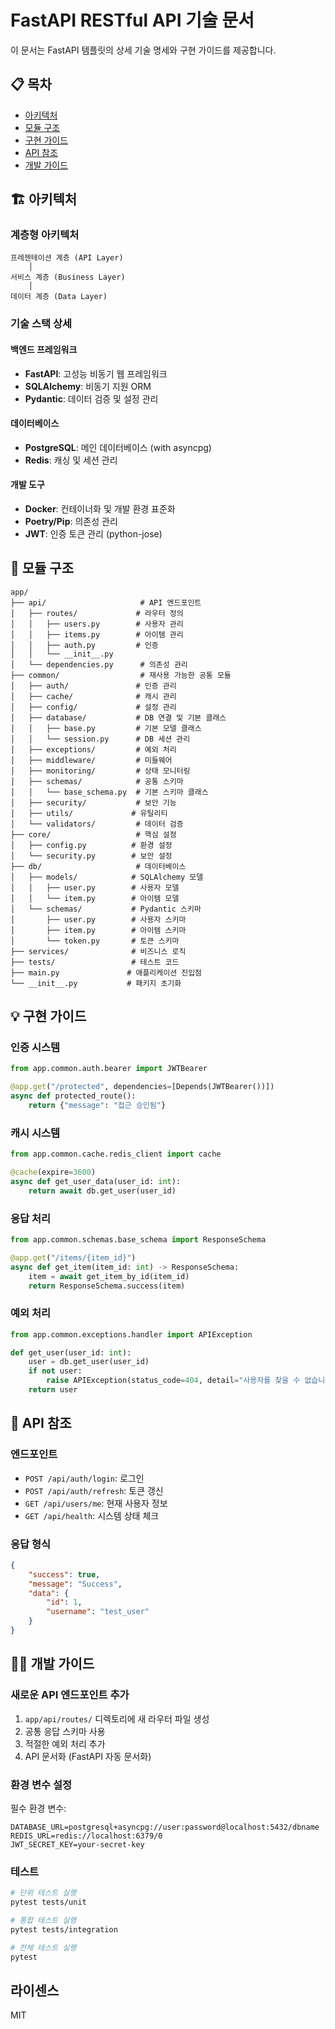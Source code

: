 # FastAPI RESTful API 기술 문서

이 문서는 FastAPI 템플릿의 상세 기술 명세와 구현 가이드를 제공합니다.

## 📋 목차

- [아키텍처](#아키텍처)
- [모듈 구조](#모듈-구조)
- [구현 가이드](#구현-가이드)
- [API 참조](#api-참조)
- [개발 가이드](#개발-가이드)

## 🏗 아키텍처

### 계층형 아키텍처

```
프레젠테이션 계층 (API Layer)
    │
서비스 계층 (Business Layer)
    │
데이터 계층 (Data Layer)
```

### 기술 스택 상세

#### 백엔드 프레임워크

- **FastAPI**: 고성능 비동기 웹 프레임워크
- **SQLAlchemy**: 비동기 지원 ORM
- **Pydantic**: 데이터 검증 및 설정 관리

#### 데이터베이스

- **PostgreSQL**: 메인 데이터베이스 (with asyncpg)
- **Redis**: 캐싱 및 세션 관리

#### 개발 도구

- **Docker**: 컨테이너화 및 개발 환경 표준화
- **Poetry/Pip**: 의존성 관리
- **JWT**: 인증 토큰 관리 (python-jose)

## 📁 모듈 구조

```
app/
├── api/                     # API 엔드포인트
│   ├── routes/             # 라우터 정의
│   │   ├── users.py        # 사용자 관리
│   │   ├── items.py        # 아이템 관리
│   │   ├── auth.py         # 인증
│   │   └── __init__.py
│   └── dependencies.py      # 의존성 관리
├── common/                  # 재사용 가능한 공통 모듈
│   ├── auth/               # 인증 관리
│   ├── cache/              # 캐시 관리
│   ├── config/             # 설정 관리
│   ├── database/           # DB 연결 및 기본 클래스
│   │   ├── base.py         # 기본 모델 클래스
│   │   └── session.py      # DB 세션 관리
│   ├── exceptions/         # 예외 처리
│   ├── middleware/         # 미들웨어
│   ├── monitoring/         # 상태 모니터링
│   ├── schemas/            # 공통 스키마
│   │   └── base_schema.py  # 기본 스키마 클래스
│   ├── security/           # 보안 기능
│   ├── utils/             # 유틸리티
│   └── validators/         # 데이터 검증
├── core/                   # 핵심 설정
│   ├── config.py          # 환경 설정
│   └── security.py        # 보안 설정
├── db/                     # 데이터베이스
│   ├── models/            # SQLAlchemy 모델
│   │   ├── user.py        # 사용자 모델
│   │   └── item.py        # 아이템 모델
│   └── schemas/           # Pydantic 스키마
│       ├── user.py        # 사용자 스키마
│       ├── item.py        # 아이템 스키마
│       └── token.py       # 토큰 스키마
├── services/              # 비즈니스 로직
├── tests/                 # 테스트 코드
├── main.py               # 애플리케이션 진입점
└── __init__.py           # 패키지 초기화
```

## 💡 구현 가이드

### 인증 시스템

```python
from app.common.auth.bearer import JWTBearer

@app.get("/protected", dependencies=[Depends(JWTBearer())])
async def protected_route():
    return {"message": "접근 승인됨"}
```

### 캐시 시스템

```python
from app.common.cache.redis_client import cache

@cache(expire=3600)
async def get_user_data(user_id: int):
    return await db.get_user(user_id)
```

### 응답 처리

```python
from app.common.schemas.base_schema import ResponseSchema

@app.get("/items/{item_id}")
async def get_item(item_id: int) -> ResponseSchema:
    item = await get_item_by_id(item_id)
    return ResponseSchema.success(item)
```

### 예외 처리

```python
from app.common.exceptions.handler import APIException

def get_user(user_id: int):
    user = db.get_user(user_id)
    if not user:
        raise APIException(status_code=404, detail="사용자를 찾을 수 없습니다")
    return user
```

## 🔌 API 참조

### 엔드포인트

- `POST /api/auth/login`: 로그인
- `POST /api/auth/refresh`: 토큰 갱신
- `GET /api/users/me`: 현재 사용자 정보
- `GET /api/health`: 시스템 상태 체크

### 응답 형식

```json
{
    "success": true,
    "message": "Success",
    "data": {
        "id": 1,
        "username": "test_user"
    }
}
```

## 👨‍💻 개발 가이드

### 새로운 API 엔드포인트 추가

1. `app/api/routes/` 디렉토리에 새 라우터 파일 생성
2. 공통 응답 스키마 사용
3. 적절한 예외 처리 추가
4. API 문서화 (FastAPI 자동 문서화)

### 환경 변수 설정

필수 환경 변수:

```env
DATABASE_URL=postgresql+asyncpg://user:password@localhost:5432/dbname
REDIS_URL=redis://localhost:6379/0
JWT_SECRET_KEY=your-secret-key
```

### 테스트

```bash
# 단위 테스트 실행
pytest tests/unit

# 통합 테스트 실행
pytest tests/integration

# 전체 테스트 실행
pytest
```

## 라이센스

MIT
